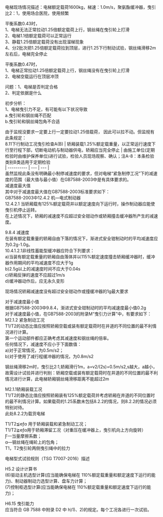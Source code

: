 电梯现场情况描述：电梯额定载荷1600kg，梯速：1.0m/s，聚氨酯缓冲器，曳引比2：1，使用场合医院，使用频繁  
  
平衡系数0.43时，  
1、电梯无法正常拉动1.25倍额定载荷上行，钢丝绳在曳引轮上打滑  
2、电梯1.1倍额定载荷可以正常运行  
3、静载1.25倍额定载荷没有出现溜梯现象  
4、分2批次把1.25倍额定载荷拉到顶层，进行1.25下行制动试验，钢丝绳滑移2m左右后，电梯完全停止  
  
平衡系数0.47时，  
1、电梯正常拉动1.25倍额定载荷上行，钢丝绳没有在曳引轮上打滑  
2、电梯空载运行在顶层冲顶  
  
问题：1、电梯是否判定合格  
2、判定依据是什么  
  
初步分析：  
1、电梯曳引力不足，有可能有以下状况导致  
a.曳引轮和钢丝绳不匹配  
b.曳引轮和钢丝绳包角不合适  
  
由于监规没要求一定要上行一定要拉动1.25倍载荷， 因此可以拉不动。但监规有此条规定：  
8.11下行制动工况曳引检查A(B) | 轿厢装载1.25%额定载重量，以正常运行速度下行至行程下部，切断电动机与制动器供电，轿厢应当完全停止 | 由施工单位(定期检验时由维护保养单位)进行试验，检验人员现场观察、确认；注A-8：本条检验类别B类适用于定期检验  
| ---------- | --- | --- |  
虽然监规此条没有明确最小制停减速度的要求，但对电梯“紧急制停工况”下的减速度的范围（最大值与最小值）在GB7588-2003中是有具体要求的。  
减速度最大值  
其中对于减速度最大值在GB7588-2003标准要求如下：  
GB7588-2003中12.4.2 机—电式制动器  
12.4.2.1 当轿厢载有125%额定载荷并以额定速度向下运行时，操作制动器应能使曳引机停止运转。  
在上述情况下，轿厢的减速度不应超过安全钳动作或轿厢撞击缓冲器所产生的减速度。  
  
9.8.4 减速度  
在装有额定载重量的轿厢自由下落的情况下，渐进式安全钳制动时的平均减速度应为0.2g-1.0g。  
10.4.1.2.1非线性蓄能型缓冲器应符合下列要求：  
a)当装有额定载重量的轿厢自由落体并以115%额定速度撞击轿厢缓冲器时，缓冲器作用期间的平均减速度不应大于1g  
b)2.5g以上的减速度时间不应大于0.04s  
c)轿厢反弹的速度不应超过1m/s  
d)缓冲器动作后，应无永久变形  
  
现场情况轿厢减速度没有超过安全钳动作或撞缓冲器的1g最大要求  
  
对于减速度最小值  
根据GB7588-2003中9.8.4，渐进式安全钳制动时的平均减速度最小值0.2g  
对于减速度最小值，在GB7588-2003的附录M“曳引力计算”中，有要求如下：  
M2.1.2 紧急制动工况  
T1/T2的动态比值应按照轿厢空载或装有额定载荷时在井道的不同位置的最不利情况进行计算。  
第一个运动部件都应正确考虑其减速度和钢丝绳的倍率。  
任何情况下，减速度不应小于下面数值：  
a)对于正常情况，为0.5m/s2；  
b)对于使用了减行程缓冲器的情况，为0.8m/s2  
  
钢丝绳滑移2m时，曳引比2:1,轿厢滑行1m，a=v2/(2s)=0.5m/s2,s越大，a越小，  
故需设计试验并进行判别：轿厢空载或装有额定载荷时在井道的不同位置的最不利情况进行计算，此电梯轿厢钢丝绳滑移距离不能超过2m  
  
  
M2.1.1轿厢装载工况  
T1/T2的静态比值应按照轿厢装有125%额定载荷并考虑轿厢在井道的不同位置时的最不利情况计算。如果载荷的1.25系数未包括8.2.2的情况，则8.2.2的情况必须特别对待。  
此处8.2.2为载货电梯  
  
T1/T2≦eƒα 用于轿厢装载和紧急制动工况；  
T1/T2≧eƒα用于轿厢滞留工况（对重压在缓冲器上，曳引机向上方向旋转）  
Ƒ—当量摩擦系数；  
α—钢丝绳在绳轮上的包角；  
T1，T2曳引轮两侧曳引绳中的拉力  
  
电梯型式试验规则（TSG T7007-2016）描述  
  
H5.2 设计计算书  
(6)驱动主机选型计算(应当能确保电梯在 110%额定载重量和额定速度下运行的能力)、制动器制动力选型计算、盘车力计算；   
(7)控制柜选型计算(应当能确保电梯在 110%额定载重量和额定速度下运行的能力)；   
  
H6.15 曳引能力   
应当符合 GB 7588 中附录 D2 中 h)1)、2)的规定。每个工况各进行一次试验。  
